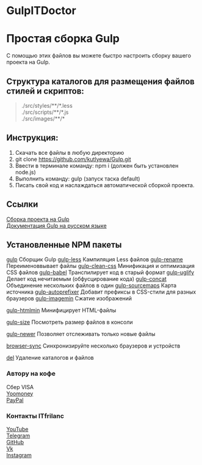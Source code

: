 # GulpITDoctor
# Простая сборка Gulp
С помощью этих файлов вы можете быстро настроить сборку вашего проекта на Gulp.

## Структура каталогов для размещения файлов стилей и скриптов:
>./src/styles/\*\*/\*.less  
>./src/scripts/\*\*/\*.js  
>./src/images/\*\*/\*

## Инструкция:
1. Скачать все файлы в любую директорию
2. git clone https://github.com/kutlyewa/Gulp.git
3. Ввести в терминале команду: npm i (должен быть установлен node.js)
4. Выполнить команду: gulp (запуск таска default)
5. Писать свой код и наслаждаться автоматической сборкой проекта.

## Ссылки
[Сборка проекта на Gulp](https://github.com/kutlyewa/Gulp)  
[Документация Gulp на русском языке](https://webdesign-master.ru/blog/docs/gulp-documentation.html)

## Установленные NPM пакеты
[gulp](https://gulpjs.com/docs/en/getting-started/quick-start) Сборщик Gulp
[gulp-less]([https://](https://www.npmjs.com/package/gulp-less)) Кампиляция Less файлов
[gulp-rename](https://www.npmjs.com/package/gulp-rename) Переименоввывает файлы
[gulp-clean-css](https://www.npmjs.com/package/gulp-clean-css) Минификация и оптимизация CSS файлов
[gulp-babel](https://www.npmjs.com/package/gulp-babel) Транспилирует код в старый формат
[gulp-uglify](https://www.npmjs.com/package/gulp-uglify) Делает код нечитаемым (обфусцирование кода)
[gulp-concat](https://www.npmjs.com/package/gulp-concat) Объединение нескольких файлов в один
[gulp-sourcemaps](https://www.npmjs.com/package/gulp-sourcemaps) Карта источника
[gulp-autoprefixer](https://www.npmjs.com/package/gulp-autoprefixer/v/8.0.0) Добавит префиксы в CSS-стили для разных браузеров
[gulp-imagemin](https://www.npmjs.com/package/gulp-imagemin/v/7.1.0) Cжатие изображений






[gulp-htmlmin](https://www.npmjs.com/package/gulp-htmlmin) Минифицирует HTML-файлы

[gulp-size](https://www.npmjs.com/package/gulp-size/v/4.0.1) Посмотреть размер файлов в консоли

[gulp-newer](https://www.npmjs.com/package/gulp-newer) Позволяет отслеживать только новые файлы 

[browser-sync](https://www.npmjs.com/package/browser-sync) Синхронизируйте несколько браузеров и устройств

[del](https://www.npmjs.com/package/del) Удаление каталогов и файлов    

### Автору на кофе
Сбер VISA  
[Yoomoney](https://)  
[PayPal](https://)  

### Контакты ITfrilanc
[YouTube](https://)  
[Telegram](https://)  
[GitHub](https://github.com/kutlyewa?tab=repositories)  
[Vk](https://)  
[Instagram](https://)  
